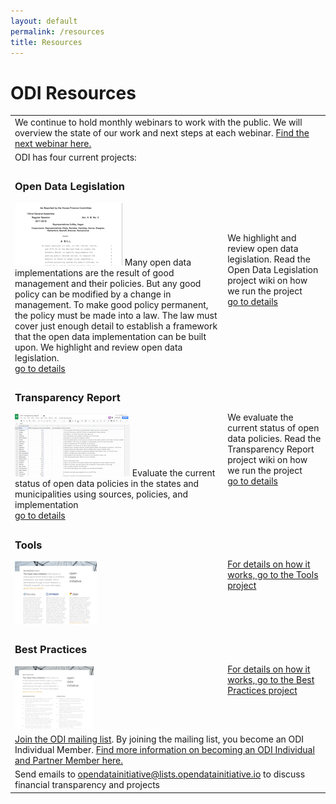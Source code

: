 ```yaml
---
layout: default
permalink: /resources
title: Resources
---
```


# ODI Resources

<table border="0" cellpadding="10">
  <tr>
    <td colspan="2">We continue to hold monthly webinars to work with the public. We will overview the state of our work and next steps at each webinar. <a href="/events">Find the next webinar here.</a>
    </td>
  </tr>
  <tr>
    <td colspan="2">ODI has four current projects:
    </td>
  </tr>
    <tr> 
      <td>
        <h3>Open Data Legislation</h3>
        <a href="/legislation"><img src="/assets/img/legislation-icon.png" alt="ODI Open Data Legislation"></a>
      Many open data implementations are the result of good management and their policies. But any good policy can be modified by a change in management. To make good policy permanent, the policy must be made into a law. The law must cover just enough detail to establish a framework that the open data implementation can be built upon.
        We highlight and review open data legislation.<br>
        <a href="/legislation">go to details</a>
      </td>
      <td>We highlight and review open data legislation. Read the Open Data Legislation project wiki on how we run the project<br>
        <a href="https://github.com/opendatainitiative/opendatalegislation/wiki">go to details</a>
      </td>
   </tr>
  <tr> 
      <td>
        <h3>Transparency Report</h3>
        <a href="/transparency-scorecard"><img src="/assets/img/transparency_report_icon.png" alt="ODI Transparency Report"></a>
      Evaluate the current status of open data policies in the states and municipalities using sources, policies, and implementation<br>
        <a href="/transparency-scorecard">go to details</a>
      </td>
      <td>We evaluate the current status of open data policies. Read the Transparency Report project wiki on how we run the project<br>
        <a href="https://github.com/opendatainitiative/opendatainitiative.github.io/wiki/Transparency-Report-Project">go to details</a>
      </td>
   </tr>
   <tr>
      <td>
        <h3>Tools</h3>
        <a href="/assets/doc/ODI_Recommended_Tools.pdf"><img src="/assets/img/tools_icon.png" alt="Get ODI Recommeded Tools"></a>
     </td>
     <td>
        <a href="https://github.com/opendatainitiative/opendatainitiative.github.io/wiki/Tools-Project">For details on how it works, go to the Tools project</a>
     </td>
   </tr>
   <tr>   
      <td>
        <h3>Best Practices</h3>
        <a href="/assets/doc/ODI-Best-Practices.pdf"><img src="/assets/img/practices_icon.png" alt="ODI Best Practices"></a>
     </td>
     <td>
        <a href="https://github.com/opendatainitiative/opendatainitiative.github.io/wiki/Best-Practices-Project">For details on how it works, go to the Best Practices project</a>
     </td>
   </tr>
    <tr>
    <td colspan="2"><a href="https://lists.opendatainitiative.io/mailman/listinfo/opendatainitiative">Join the ODI mailing list</a>. By joining the mailing list, you become an ODI Individual Member. <a href="/participation#membership">Find more information on becoming an ODI Individual and Partner Member here.</a>
    </td>
  </tr>
  <tr>
    <td colspan="2">Send emails to <a href="mailto:opendatainitiative@lists.opendatainitiative.io">opendatainitiative@lists.opendatainitiative.io</a> to discuss financial transparency and projects
    </td>
  </tr> 
</table>
